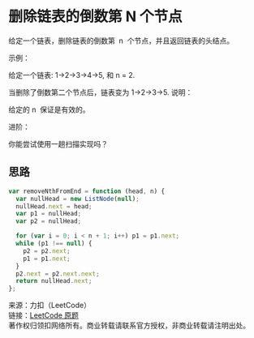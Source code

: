 # 删除链表的倒数第 N 个节点

给定一个链表，删除链表的倒数第  n  个节点，并且返回链表的头结点。

示例：

给定一个链表: 1->2->3->4->5, 和 n = 2.

当删除了倒数第二个节点后，链表变为 1->2->3->5.
说明：

给定的 n  保证是有效的。

进阶：

你能尝试使用一趟扫描实现吗？

## 思路

```js
var removeNthFromEnd = function (head, n) {
  var nullHead = new ListNode(null);
  nullHead.next = head;
  var p1 = nullHead;
  var p2 = nullHead;

  for (var i = 0; i < n + 1; i++) p1 = p1.next;
  while (p1 !== null) {
    p2 = p2.next;
    p1 = p1.next;
  }
  p2.next = p2.next.next;
  return nullHead.next;
};
```

来源：力扣（LeetCode）  
链接：[LeetCode 原题](https://leetcode-cn.com/problems/remove-nth-node-from-end-of-list)  
著作权归领扣网络所有。商业转载请联系官方授权，非商业转载请注明出处。
